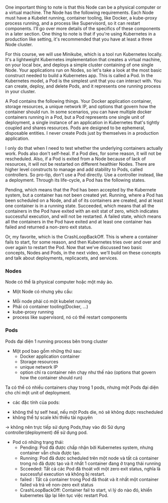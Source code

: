 One important thing to note is that this Node can be a physical computer or a virtual machine. The Node has the following requirements. Each Node must have a Kubelet running, container tooling, like Docker, a kube-proxy process running, and a process like Supervisord, so it can restart components. I'll go over more details of the specifics of these components in a later section. One thing to note is that if you're using Kubernetes in a production like setting, it's recommended that you have at least a three Node cluster.

For this course, we will use Minikube, which is a tool run Kubernetes locally. It's a lightweight Kubernetes implementation that creates a virtual machine, on your local box, and deploys a simple cluster containing of one single Node. Your applications run on Nodes, so let's take a look at the most basic construct needed to build a Kubernetes app. This is called a Pod. In the Kubernetes model, a Pod is the simplest unit that you can interact with. You can create, deploy, and delete Pods, and it represents one running process in your cluster.

A Pod contains the following things. Your Docker application container, storage resources, a unique network IP, and options that govern how the container should run. In some scenarios, you can have multiple docker containers running in a Pod, but a Pod represents one single unit of deployment, a single instance of an application in Kubernetes that's tightly coupled and shares resources. Pods are designed to be ephemeral, disposable entities. I never create Pods just by themselves in a production application.

I only do that when I need to test whether the underlying containers actually work. Pods also don't self-heal. If a Pod dies, for some reason, it will not be rescheduled. Also, if a Pod is exited from a Node because of lack of resources, it will not be restarted on different healthier Nodes. There are higher level constructs to manage and add stability to Pods, called controllers. So pro-tip, don't use a Pod directly. Use a controller instead, like a deployment. Through its life-cycle, a Pod has the following states.

Pending, which means that the Pod has been accepted by the Kubernete system, but a container has not been created yet. Running, where a Pod has been scheduled on a Node, and all of its containers are created, and at least one container is in a running state. Succeeded, which means that all the containers in the Pod have exited with an exit stat of zero, which indicates successful execution, and will not be restarted. A failed state, which means all the containers in the Pod have exited and at least one container has failed and returned a non-zero exit status.

Or, my favorite, which is the CrashLoopBackOff. This is where a container fails to start, for some reason, and then Kubernetes tries over and over and over again to restart the Pod. Now that we've discussed two basic concepts, Nodes and Pods, in the next video, we'll build on these concepts and talk about deployments, replicacets, and services.
### Nodes
Node có thể là physical computer hoặc một máy ảo.
* Một Node có nhưng yêu cầu:
 - Mỗi node phải có một kubelet running
 - Phải có container tooling(Docker, ...)
 - kube-proxy running
 - process like supervisord, nó có thể restart components

 ### Pods

 Pods đại diện 1 running process bên trong cluster

* Một pod bao gồm những thứ sau:
   - Docker application container
   - Storage resources
   - unique network IP
   - option chỉ ra container nên chạy như thế nào (options that govern how the container should run)

 Ta có thể có nhiều containers chạy trong 1 pods, nhưng một Pods đại diện cho chỉ một unit of deployment.

* các đặc tính của pods:
 - không thể tự self heal, nếu một Pods die, nó sẽ không được rescheduled
 - không thể tự scale khi thiếu tài nguyên

 -> không nên trực tiếp sử dụng Pods,thay vào đó Sử dụng controller(deployment) để sử dụng pod.


* Pod có những trạng thái:
  - Pending: Pod đã được chấp nhận bởi Kubernetes system, nhưng container vẫn chưa được tạo.
  - Running: Pod đã được scheduled trên một node và tất cả container trong nó đã được tạo và ít nhất 1 container đang ở trạng thái running
  - Scceeded: Tất cả các Pod đã thoát với một zero exit status, nghĩa là successful execution và không bị restart.
  - failed : Tất cả container trong Pod đã thoát và ít nhất một container failed và trả về non-zero exit status
  - CrashLoopBackOff: Container fail to start, vì lý do nào đó, khiến kubernetes lặp lại liên tục việc restart Pod.
